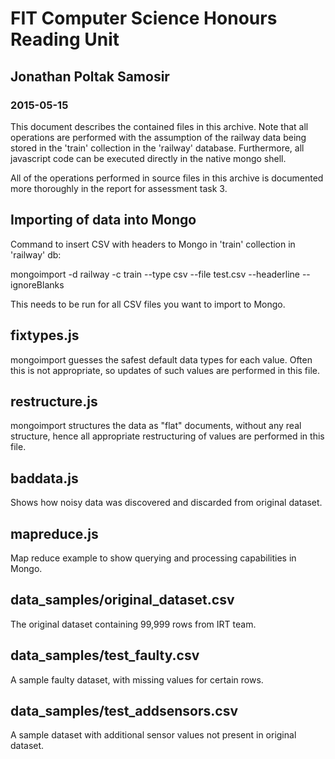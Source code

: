 # FIT Computer Science Honours Reading Unit
## Jonathan Poltak Samosir
### 2015-05-15


This document describes the contained files in this archive. Note that all operations are performed with the assumption
of the railway data being stored in the 'train' collection in the 'railway' database. Furthermore, all javascript
code can be executed directly in the native mongo shell.

All of the operations performed in source files in this archive is documented more thoroughly in the report for
assessment task 3.


## Importing of data into Mongo
Command to insert CSV with headers to Mongo in 'train' collection in 'railway' db:

mongoimport -d railway -c train --type csv --file test.csv --headerline --ignoreBlanks

This needs to be run for all CSV files you want to import to Mongo.


## fixtypes.js
mongoimport guesses the safest default data types for each value. Often this is not appropriate, so updates
of such values are performed in this file.


## restructure.js
mongoimport structures the data as "flat" documents, without any real structure, hence all appropriate restructuring of
values are performed in this file.


## baddata.js
Shows how noisy data was discovered and discarded from original dataset.


## mapreduce.js
Map reduce example to show querying and processing capabilities in Mongo.


## data_samples/original_dataset.csv
The original dataset containing 99,999 rows from IRT team.


## data_samples/test_faulty.csv
A sample faulty dataset, with missing values for certain rows.


## data_samples/test_addsensors.csv
A sample dataset with additional sensor values not present in original dataset.